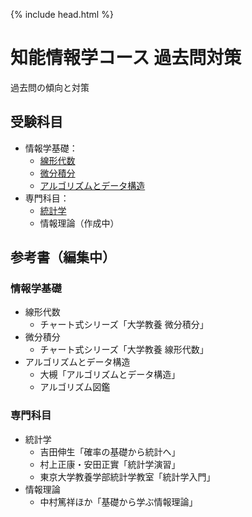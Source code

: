 {% include head.html %}

# 知能情報学コース 過去問対策

過去問の傾向と対策

## 受験科目
- 情報学基礎：
  + [線形代数](linear-algebra/index.md)
  + [微分積分](calculus/index.md)
  + [アルゴリズムとデータ構造](algorithm/index.md)
- 専門科目：
  + [統計学](statistics/index.md)
  + 情報理論（作成中）

## 参考書（編集中）
### 情報学基礎
- 線形代数
  + チャート式シリーズ「大学教養 微分積分」
- 微分積分
  + チャート式シリーズ「大学教養 線形代数」
- アルゴリズムとデータ構造
  + 大槻「アルゴリズムとデータ構造」
  + アルゴリズム図鑑

### 専門科目
- 統計学
  + 吉田伸生「確率の基礎から統計へ」
  + 村上正康・安田正實「統計学演習」
  + 東京大学教養学部統計学教室「統計学入門」
- 情報理論
  + 中村篤祥ほか「基礎から学ぶ情報理論」